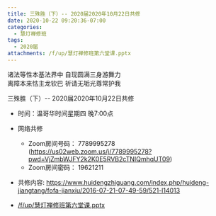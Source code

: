 ```yaml
---
title: 三殊胜（下）-- 2020届2020年10月22日共修
date: 2020-10-22 09:20:36-07:00
categories:
  - 慧灯禅修班
tags:
  - 2020届
attachments: /f/up/慧灯禅修班第六堂课.pptx
---
```

诸法等性本基法界中 自现圆满三身游舞力  
离障本来怙主龙钦巴 祈请无垢光尊常护我  

三殊胜（下）-- 2020届2020年10月22日共修

* 时间：温哥华时间星期四 晚7:00点

* 网络共修
  * Zoom房间号码： 7789995278 (<https://us02web.zoom.us/j/7789995278?pwd=VjZmbWJFY2k2K0E5RVB2cTNIQmhqUT09>)
  * Zoom房间密码： 19621211


* 共修内容:  <https://www.huidengzhiguang.com/index.php/huideng-jiangtang/fofa-jianxiu/2016-07-21-07-49-59/521-l14013>

* [/f/up/慧灯禅修班第六堂课.pptx](https://s3.ap-northeast-1.wasabisys.com/hdcx/hdv/f/up/慧灯禅修班第六堂课.pptx)
